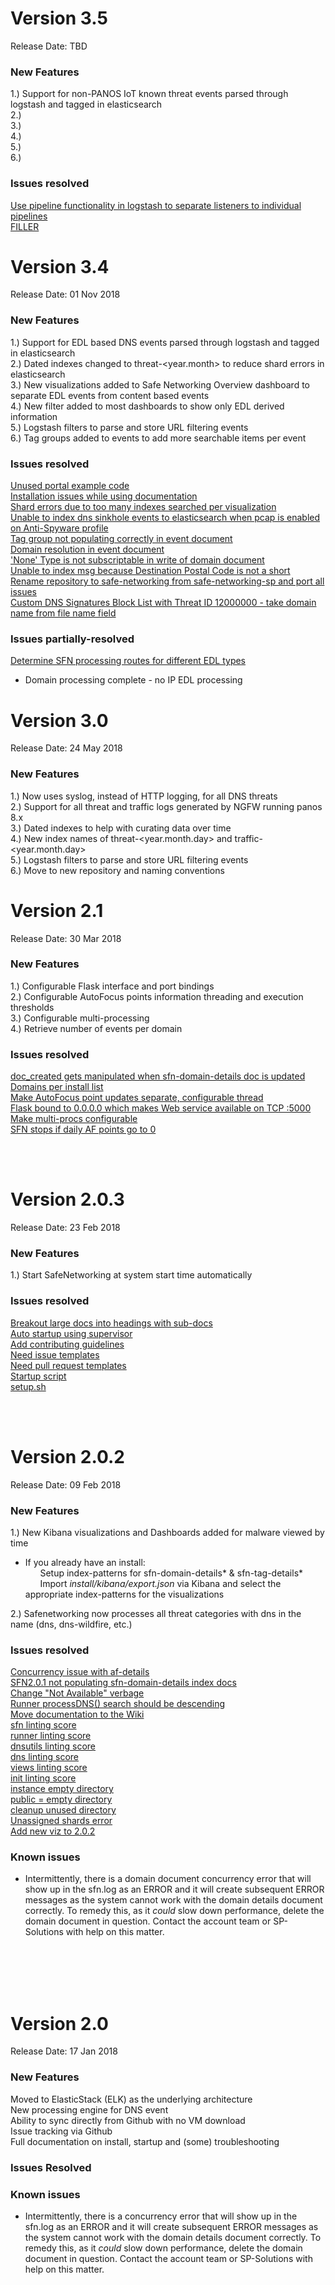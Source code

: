 # Version 3.5
Release Date: TBD
<br/>
### New Features
1.) Support for non-PANOS IoT known threat events parsed through logstash and tagged in elasticsearch<br/>
2.) <br/>
3.) <br/>
4.) <br/>
5.) <br/>
6.) <br/>

### Issues resolved
[Use pipeline functionality in logstash to separate listeners to individual pipelines](https://github.com/PaloAltoNetworks/safe-networking/issues/48)<br/>
[FILLER](https://github.com/PaloAltoNetworks/safe-networking/issues/40)<br/>


# Version 3.4
Release Date: 01 Nov 2018
<br/>
### New Features
1.) Support for EDL based DNS events parsed through logstash and tagged in elasticsearch<br/>
2.) Dated indexes changed to threat-<year.month> to reduce shard errors in elasticsearch<br/>
3.) New visualizations added to Safe Networking Overview dashboard to separate EDL events from content based events<br/>
4.) New filter added to most dashboards to show only EDL derived information<br/>
5.) Logstash filters to parse and store URL filtering events<br/>
6.) Tag groups added to events to add more searchable items per event<br/>

### Issues resolved
[Unused portal example code](https://github.com/PaloAltoNetworks/safe-networking/issues/41)<br/>
[Installation issues while using documentation](https://github.com/PaloAltoNetworks/safe-networking/issues/40)<br/>
[Shard errors due to too many indexes searched per visualization](https://github.com/PaloAltoNetworks/safe-networking/issues/35)<br/>
[Unable to index dns sinkhole events to elasticsearch when pcap is enabled on Anti-Spyware profile ](https://github.com/PaloAltoNetworks/safe-networking/issues/34)<br/>
[Tag group not populating correctly in event document](https://github.com/PaloAltoNetworks/safe-networking/issues/24)<br/>
[Domain resolution in event document](https://github.com/PaloAltoNetworks/safe-networking/issues/9)<br/>
['None' Type is not subscriptable in write of domain document](https://github.com/PaloAltoNetworks/safe-networking/issues/8)<br/>
[Unable to index msg because Destination Postal Code is not a short](https://github.com/PaloAltoNetworks/safe-networking/issues/3)<br/>
[Rename repository to safe-networking from safe-networking-sp and port all issues](https://github.com/PaloAltoNetworks/safe-networking/issues/5)<br/>
[Custom DNS Signatures Block List with Threat ID 12000000 - take domain name from file name field](https://github.com/PaloAltoNetworks/safe-networking/issues/14)<br/>

### Issues partially-resolved
[Determine SFN processing routes for different EDL types](https://github.com/PaloAltoNetworks/safe-networking/issues/23)<br/>
- Domain processing complete - no IP EDL processing 

# Version 3.0
Release Date: 24 May 2018
<br/>
### New Features
1.) Now uses syslog, instead of HTTP logging, for all DNS threats<br/>
2.) Support for all threat and traffic logs generated by NGFW running panos 8.x<br/>
3.) Dated indexes to help with curating data over time<br/>
4.) New index names of threat-<year.month.day> and traffic-<year.month.day><br/>
5.) Logstash filters to parse and store URL filtering events<br/>
6.) Move to new repository and naming conventions<br/>



# Version 2.1
Release Date: 30 Mar 2018
<br/>
### New Features
1.) Configurable Flask interface and port bindings<br/>
2.) Configurable AutoFocus points information threading and execution thresholds<br/>
3.) Configurable multi-processing<br/>
4.) Retrieve number of events per domain<br/>



### Issues resolved
[doc_created gets manipulated when sfn-domain-details doc is updated](https://github.com/PaloAltoNetworks/safe-networking-sp/issues/31)<br/>
[Domains per install list](https://github.com/PaloAltoNetworks/safe-networking-sp/issues/19)<br/>
[Make AutoFocus point updates separate, configurable thread](https://github.com/PaloAltoNetworks/safe-networking-sp/issues/79)<br/>
[Flask bound to 0.0.0.0 which makes Web service available on TCP :5000](https://github.com/PaloAltoNetworks/safe-networking-sp/issues/85)<br/>
[Make multi-procs configurable](https://github.com/PaloAltoNetworks/safe-networking-sp/issues/73)<br/>
[SFN stops if daily AF points go to 0](https://github.com/PaloAltoNetworks/safe-networking-sp/issues/83)<br/>

<br/><br/>
# Version 2.0.3
Release Date: 23 Feb 2018
<br/>
### New Features
1.) Start SafeNetworking at system start time automatically

### Issues resolved
[Breakout large docs into headings with sub-docs](https://github.com/PaloAltoNetworks/safe-networking-sp/issues/71)<br/>
[Auto startup using supervisor](https://github.com/PaloAltoNetworks/safe-networking-sp/issues/26)<br/>
[Add contributing guidelines](https://github.com/PaloAltoNetworks/safe-networking-sp/issues/39)<br/>
[Need issue templates](https://github.com/PaloAltoNetworks/safe-networking-sp/issues/42)<br/>
[Need pull request templates](https://github.com/PaloAltoNetworks/safe-networking-sp/issues/43)<br/>
[Startup script](https://github.com/PaloAltoNetworks/safe-networking-sp/issues/22)<br/>
[setup.sh](https://github.com/PaloAltoNetworks/safe-networking-sp/issues/59)<br/>

<br/><br/>

# Version 2.0.2
Release Date: 09 Feb 2018
<br/>
### New Features
1.) New Kibana visualizations and Dashboards added for malware viewed by time
- If you already have an install:<br/>
&nbsp;&nbsp;&nbsp;&nbsp;&nbsp;&nbsp;Setup index-patterns for sfn-domain-details* & sfn-tag-details*<br/>
&nbsp;&nbsp;&nbsp;&nbsp;&nbsp;&nbsp;Import *install/kibana/export.json* via Kibana and select the appropriate index-patterns for the visualizations<br/>

2.) Safenetworking now processes all threat categories with dns in the name (dns, dns-wildfire, etc.)

### Issues resolved
[Concurrency issue with af-details](https://github.com/PaloAltoNetworks/safe-networking-sp/issues/30)<br/>
[SFN2.0.1 not populating sfn-domain-details index docs](https://github.com/PaloAltoNetworks/safe-networking-sp/issues/62)<br/>
[Change "Not Available" verbage](https://github.com/PaloAltoNetworks/safe-networking-sp/issues/60)<br/>
[Runner processDNS() search should be descending](https://github.com/PaloAltoNetworks/safe-networking-sp/issues/64)<br/>
[Move documentation to the Wiki](https://github.com/PaloAltoNetworks/safe-networking-sp/issues/36)<br/>
[sfn linting score](https://github.com/PaloAltoNetworks/safe-networking-sp/issues/58)<br/>
[runner linting score](https://github.com/PaloAltoNetworks/safe-networking-sp/issues/49)<br/>
[dnsutils linting score](https://github.com/PaloAltoNetworks/safe-networking-sp/issues/48)<br/>
[dns linting score](https://github.com/PaloAltoNetworks/safe-networking-sp/issues/47)<br/>
[views linting score](https://github.com/PaloAltoNetworks/safe-networking-sp/issues/46)<br/>
[init linting score](https://github.com/PaloAltoNetworks/safe-networking-sp/issues/45)<br/>
[instance empty directory](https://github.com/PaloAltoNetworks/safe-networking-sp/issues/52)<br/>
[public = empty directory](https://github.com/PaloAltoNetworks/safe-networking-sp/issues/51)<br/>
[cleanup unused directory](https://github.com/PaloAltoNetworks/safe-networking-sp/issues/50)<br/>
[Unassigned shards error](https://github.com/PaloAltoNetworks/safe-networking-sp/issues/32)<br/>
[Add new viz to 2.0.2](https://github.com/PaloAltoNetworks/safe-networking-sp/issues/70)<br/>

### Known issues
- Intermittently, there is a domain document concurrency error that will show up in the sfn.log as an ERROR and it will create subsequent ERROR messages as the system cannot work with the domain details document correctly.  To remedy this, as it *could* slow down performance, delete the domain document in question. Contact the account team or SP-Solutions with help on this matter.

<br/><br/><br/><br/>


# Version 2.0
Release Date: 17 Jan 2018

### New Features
Moved to ElasticStack (ELK) as the underlying architecture<br/>
New processing engine for DNS event<br/>
Ability to sync directly from Github with no VM download<br/>
Issue tracking via Github<br/>
Full documentation on install, startup and (some) troubleshooting<br/>

### Issues Resolved


### Known issues
- Intermittently, there is a concurrency error that will show up in the sfn.log as an ERROR and it will create subsequent ERROR messages as the system cannot work with the domain details document correctly.  To remedy this, as it *could* slow down performance, delete the domain document in question. Contact the account team or SP-Solutions with help on this matter.
